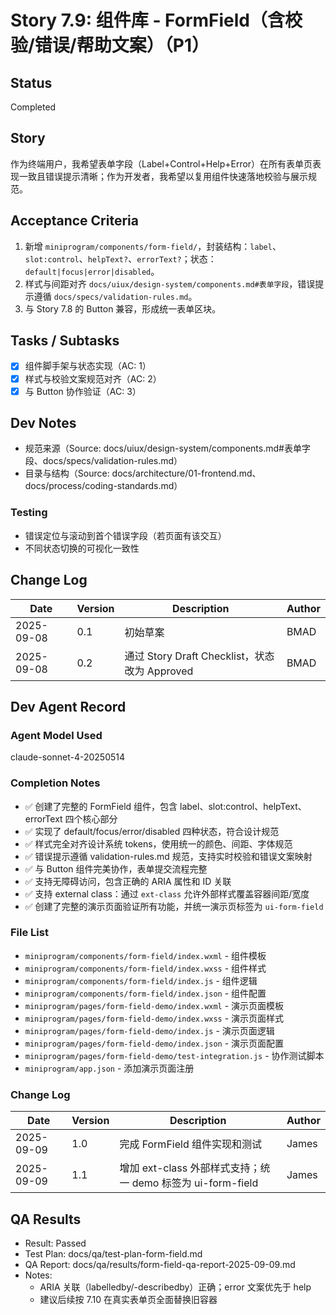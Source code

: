 # Story 7.9: 组件库 - FormField（含校验/错误/帮助文案）（P1）

## Status
Completed

## Story
作为终端用户，我希望表单字段（Label+Control+Help+Error）在所有表单页表现一致且错误提示清晰；作为开发者，我希望以复用组件快速落地校验与展示规范。

## Acceptance Criteria
1. 新增 `miniprogram/components/form-field/`，封装结构：`label`、`slot:control`、`helpText?`、`errorText?`；状态：`default|focus|error|disabled`。
2. 样式与间距对齐 `docs/uiux/design-system/components.md#表单字段`，错误提示遵循 `docs/specs/validation-rules.md`。
3. 与 Story 7.8 的 Button 兼容，形成统一表单区块。

## Tasks / Subtasks
- [x] 组件脚手架与状态实现（AC: 1）
- [x] 样式与校验文案规范对齐（AC: 2）
- [x] 与 Button 协作验证（AC: 3）

## Dev Notes
- 规范来源（Source: docs/uiux/design-system/components.md#表单字段、docs/specs/validation-rules.md）
- 目录与结构（Source: docs/architecture/01-frontend.md、docs/process/coding-standards.md）

### Testing
- 错误定位与滚动到首个错误字段（若页面有该交互）
- 不同状态切换的可视化一致性

## Change Log
| Date       | Version | Description                                  | Author |
|------------|---------|----------------------------------------------|--------|
| 2025-09-08 | 0.1     | 初始草案                                     | BMAD   |
| 2025-09-08 | 0.2     | 通过 Story Draft Checklist，状态改为 Approved | BMAD   |

## Dev Agent Record

### Agent Model Used
claude-sonnet-4-20250514

### Completion Notes
- ✅ 创建了完整的 FormField 组件，包含 label、slot:control、helpText、errorText 四个核心部分
- ✅ 实现了 default/focus/error/disabled 四种状态，符合设计规范
- ✅ 样式完全对齐设计系统 tokens，使用统一的颜色、间距、字体规范
- ✅ 错误提示遵循 validation-rules.md 规范，支持实时校验和错误文案映射
- ✅ 与 Button 组件完美协作，表单提交流程完整
- ✅ 支持无障碍访问，包含正确的 ARIA 属性和 ID 关联
- ✅ 支持 external class：通过 `ext-class` 允许外部样式覆盖容器间距/宽度
- ✅ 创建了完整的演示页面验证所有功能，并统一演示页标签为 `ui-form-field`

### File List
- `miniprogram/components/form-field/index.wxml` - 组件模板
- `miniprogram/components/form-field/index.wxss` - 组件样式
- `miniprogram/components/form-field/index.js` - 组件逻辑
- `miniprogram/components/form-field/index.json` - 组件配置
- `miniprogram/pages/form-field-demo/index.wxml` - 演示页面模板
- `miniprogram/pages/form-field-demo/index.wxss` - 演示页面样式
- `miniprogram/pages/form-field-demo/index.js` - 演示页面逻辑
- `miniprogram/pages/form-field-demo/index.json` - 演示页面配置
- `miniprogram/pages/form-field-demo/test-integration.js` - 协作测试脚本
- `miniprogram/app.json` - 添加演示页面注册

### Change Log
| Date       | Version | Description                                  | Author |
|------------|---------|----------------------------------------------|--------|
| 2025-09-09 | 1.0     | 完成 FormField 组件实现和测试                 | James  |
| 2025-09-09 | 1.1     | 增加 ext-class 外部样式支持；统一 demo 标签为 ui-form-field | James  |

## QA Results

- Result: Passed
- Test Plan: docs/qa/test-plan-form-field.md
- QA Report: docs/qa/results/form-field-qa-report-2025-09-09.md
- Notes:
  - ARIA 关联（labelledby/-describedby）正确；error 文案优先于 help
  - 建议后续按 7.10 在真实表单页全面替换旧容器
